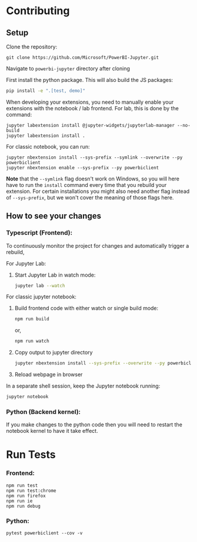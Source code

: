 # Contributing

## Setup

Clone the repository:
```
git clone https://github.com/Microsoft/PowerBI-Jupyter.git
```

Navigate to `powerbi-jupyter` directory after cloning

First install the python package. This will also build the JS packages:
```bash
pip install -e ".[test, demo]"
```

When developing your extensions, you need to manually enable your extensions with the
notebook / lab frontend. For lab, this is done by the command:

```
jupyter labextension install @jupyter-widgets/jupyterlab-manager --no-build
jupyter labextension install .
```

For classic notebook, you can run:

```
jupyter nbextension install --sys-prefix --symlink --overwrite --py powerbiclient
jupyter nbextension enable --sys-prefix --py powerbiclient
```

__Note__ that the `--symlink` flag doesn't work on Windows, so you will here have to run
the `install` command every time that you rebuild your extension. For certain installations
you might also need another flag instead of `--sys-prefix`, but we won't cover the meaning
of those flags here.

## How to see your changes
### Typescript (Frontend):
To continuously monitor the project for changes and automatically trigger a rebuild, 

For Jupyter Lab:
1. Start Jupyter Lab in watch mode:
    ```bash
    jupyter lab --watch
    ```

For classic jupyter notebook:
1. Build frontend code with either watch or single build mode:
    ```bash
    npm run build 
    ```
    or,
    ```bash
    npm run watch
    ```

1. Copy output to jupyter directory
    ```bash
    jupyter nbextension install --sys-prefix --overwrite --py powerbiclient
    ```

1. Reload webpage in browser

In a separate shell session, keep the Jupyter notebook running:
```bash
jupyter notebook
```

### Python (Backend kernel):
If you make changes to the python code then you will need to restart the notebook kernel to have it take effect.

# Run Tests
### Frontend:
`npm run test`<br/>
`npm run test:chrome`<br/>
`npm run firefox`<br/>
`npm run ie`<br/>
`npm run debug`<br/>

### Python:
`pytest powerbiclient --cov -v`